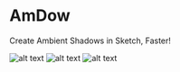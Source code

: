# AmDow
Create Ambient Shadows in Sketch, Faster!

![alt text](https://imgur.com/zcQvz26q)    ![alt text](https://imgur.com/1QtHxNh)    ![alt text](https://imgur.com/361oEq4)

